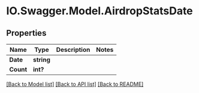 # IO.Swagger.Model.AirdropStatsDate
## Properties

Name | Type | Description | Notes
------------ | ------------- | ------------- | -------------
**Date** | **string** |  | 
**Count** | **int?** |  | 

[[Back to Model list]](../README.md#documentation-for-models) [[Back to API list]](../README.md#documentation-for-api-endpoints) [[Back to README]](../README.md)

